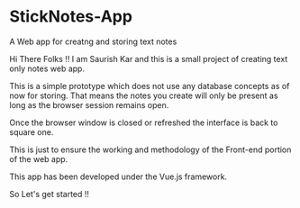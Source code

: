 # StickNotes-App
A  Web app for creatng and storing text notes

Hi There Folks !!
I am Saurish Kar and this is a small project of creating text only notes web app.

This is a simple prototype which does not use any database concepts as of now for storing.
That means the notes you create will only be present as long as the browser session remains open.

Once the browser window is closed or refreshed the interface is back to square one.

This is just to ensure the working and methodology of the Front-end portion of the web app.

This app has been developed under the Vue.js framework.

So Let's get started !!
